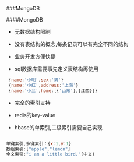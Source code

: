 ###MongoDB

####MongoDB

 * 无数据结构限制
  
  * 没有表结构的概念,每条记录可以有完全不同的结构
  * 业务开发方便快捷
  * sql数据库需要事先定义表结构再使用
   
   ```js
    {name:'小明',sex:'男'}
    {name:'小红',address:'上海'}
    {name:'小兰',home:[{'山东'},{江西}]}

   ```
 * 完全的索引支持
 
  * redis的key-value
  * hbase的单索引,二级索引需要自己实现
  ```js
  
  单键索引,多键索引：{x:1,y:1}
  数组索引:["apple","lemon"]
  全文索引:"i am a little bird."(中文)
  
  
  ```